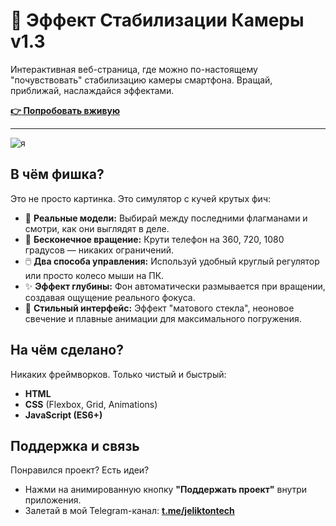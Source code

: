 # 📱 Эффект Стабилизации Камеры v1.3

Интерактивная веб-страница, где можно по-настоящему "почувствовать" стабилизацию камеры смартфона. Вращай, приближай, наслаждайся эффектами.

**[👉 Попробовать вживую](https://jxstab.github.io/)**

---

![я](https://i.gifer.com/6mz.gif)

## В чём фишка?

Это не просто картинка. Это симулятор с кучей крутых фич:

-   📱 **Реальные модели:** Выбирай между последними флагманами и смотри, как они выглядят в деле.
-   🔄 **Бесконечное вращение:** Крути телефон на 360, 720, 1080 градусов — никаких ограничений.
-   🖱️ **Два способа управления:** Используй удобный круглый регулятор или просто колесо мыши на ПК.
-   ✨ **Эффект глубины:** Фон автоматически размывается при вращении, создавая ощущение реального фокуса.
-   💎 **Стильный интерфейс:** Эффект "матового стекла", неоновое свечение и плавные анимации для максимального погружения.

## На чём сделано?

Никаких фреймворков. Только чистый и быстрый:
-   **HTML**
-   **CSS** (Flexbox, Grid, Animations)
-   **JavaScript (ES6+)**

## Поддержка и связь

Понравился проект? Есть идеи?
-   Нажми на анимированную кнопку **"Поддержать проект"** внутри приложения.
-   Залетай в мой Telegram-канал: **[t.me/jeliktontech](https://t.me/jeliktontech)**
